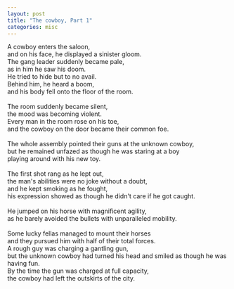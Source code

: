 ```yaml
---
layout: post
title: "The cowboy, Part 1"
categories: misc
---
```

A cowboy enters the saloon, <br>
and on his face, he displayed a sinister gloom.<br>
The gang leader suddenly became pale,<br>
as in him he saw his doom.<br>
He tried to hide but to no avail.<br>
Behind him, he heard a boom,<br>
and his body fell onto the floor of the room.<br>
<br>
The room suddenly became silent,<br>
the mood was becoming violent.<br>
Every man in the room rose on his toe,<br>
and the cowboy on the door became their common foe.<br>
<br>
The whole assembly pointed their guns at the unknown cowboy,<br>
but he remained unfazed as though he was staring  at a boy<br>
playing around with his new toy.<br>
<br>
The first shot rang as he lept out,<br>
the man's abilities were no joke without a doubt,<br>
and he kept smoking as he fought,<br>
his expression showed as though he didn't care if he got caught.<br>
<br>
He jumped on his horse with magnificent agility,<br>
as he barely avoided the bullets with unparalleled mobility.<br>
<br>
Some lucky fellas managed to mount their horses<br>
and they pursued him with half of their total forces.<br>
A rough guy was charging a gantling gun,<br>
but the unknown cowboy had turned his head and smiled as though he was having fun.<br>
By the time the gun was charged at full capacity,<br>
the cowboy had left the outskirts of the city.<br> 
